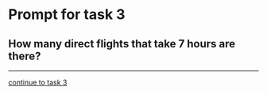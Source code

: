 # Prompt for task 3

## How many direct flights that take 7 hours are there?

---

[continue to task 3](./task3-t.html)
